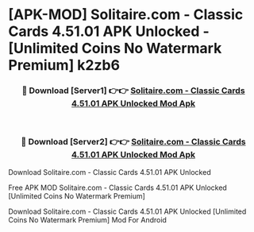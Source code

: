 # [APK-MOD] Solitaire.com - Classic Cards 4.51.01 APK Unlocked - [Unlimited Coins No Watermark Premium] k2zb6



<div align="center">
<h3>🔴 Download [Server1] 👉👉 <a href="https://momento.my/?title=Solitaire.com_-_Classic_Cards_4.51.01_APK_Unlocked">Solitaire.com - Classic Cards 4.51.01 APK Unlocked Mod Apk</a></h3><br>

<h3>🔴 Download [Server2] 👉👉 <a href="https://momento.my/?title=Solitaire.com_-_Classic_Cards_4.51.01_APK_Unlocked">Solitaire.com - Classic Cards 4.51.01 APK Unlocked Mod Apk</a></h3>
</div>



Download Solitaire.com - Classic Cards 4.51.01 APK Unlocked 

Free APK MOD Solitaire.com - Classic Cards 4.51.01 APK Unlocked [Unlimited Coins No Watermark Premium]

Download Solitaire.com - Classic Cards 4.51.01 APK Unlocked [Unlimited Coins No Watermark Premium] Mod For Android
